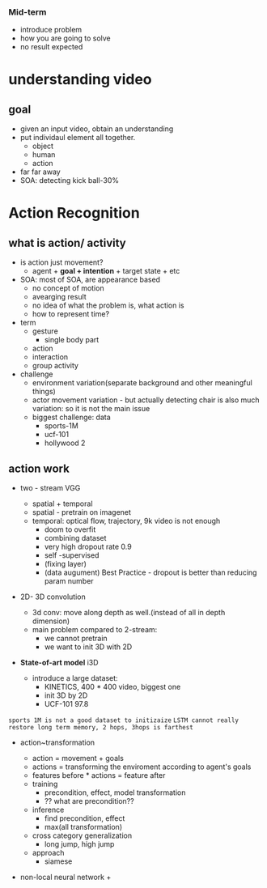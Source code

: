 ### Mid-term
- introduce problem
- how you are going to solve
- no result expected

# understanding video
## goal
- given an input video, obtain an understanding
- put individaul element all together. 
    + object
    + human
    + action
- far far away
- SOA: detecting kick ball-30%

# Action Recognition  

## what is action/ activity
- is action just movement?
    + agent + __goal + intention__ + target state + etc
- SOA: most of SOA, are appearance based
    + no concept of motion
    + avearging result
    + no idea of what the problem is, what action is
    + how to represent time?
- term
    + gesture
        * single body part
    + action
    + interaction
    + group activity
- challenge
    + environment variation(separate background and other meaningful things)
    + actor movement variation - but actually detecting chair is also much variation: so it is not the main issue
    + biggest challenge: data
        * sports-1M
        * ucf-101
        * hollywood 2

## action work
- two - stream VGG
    + spatial + temporal
    + spatial - pretrain on imagenet 
    + temporal: optical flow, trajectory, 9k video is not enough
        * doom to overfit
        * combining dataset
        * very high dropout rate 0.9 
        * self -supervised
        * (fixing layer)
        * (data augument)
        Best Practice - dropout is better than reducing param number
- 2D- 3D convolution
    + 3d conv: move along depth as well.(instead of all in depth dimension)
    + main problem compared to 2-stream:
        * we cannot pretrain
        * we want to init 3D with 2D

- __State-of-art model__ i3D
    + introduce a large dataset:
        * KINETICS, 400 * 400 video, biggest one
        * init 3D by 2D
        * UCF-101 97.8

`sports 1M is not a good dataset to initizaize`
`LSTM cannot really restore long term memory, 2 hops, 3hops is farthest`

- action~transformation
    + action  = movement + goals
    + actions = transforming the enviroment according to agent's goals
    + features before * actions = feature after
    + training
        * precondition, effect, model transformation
        * ?? what are precondition??
    + inference
        * find precondition, effect
        * max(all transformation)
    + cross category generalization
        * long jump, high jump
    + approach
        * siamese

- non-local neural network
    + 



